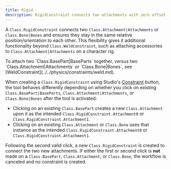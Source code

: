 ```yaml
---
title: Rigid
description: RigidConstraint connects two attachments with zero offset.
---
```


A `Class.RigidConstraint` connects two `Class.Attachment|Attachments` or `Class.Bone|Bones` and ensures they stay in the same relative position/orientation to each other. This flexibility gives it additional functionality beyond `Class.WeldConstraint`, such as attaching accessories to `Class.Attachment|Attachments` on a character rig.

<Alert severity="info">
To attach two `Class.BasePart|BaseParts` together, versus two `Class.Attachment|Attachments` or `Class.Bone|Bones`, see [WeldConstraint](../../physics/constraints/weld.md).
</Alert>

When creating a `Class.RigidConstraint` using Studio's [Constraint](../mechanical-constraints.md#create-constraints) button, the tool behaves differently depending on whether you click on existing `Class.BasePart|BaseParts`, `Class.Attachment|Attachments`, or `Class.Bone|Bones` after the tool is activated:

- Clicking on an existing `Class.BasePart` creates a new `Class.Attachment` upon it as the intended `Class.RigidConstraint.Attachment0` or `Class.RigidConstraint.Attachment1`.
- Clicking on an existing `Class.Attachment` or `Class.Bone` uses that instance as the intended `Class.RigidConstraint.Attachment0` or `Class.RigidConstraint.Attachment1`.

Following the second valid click, a new `Class.RigidConstraint` is created to connect the two new attachments. If either the first or second click is **not** made on a `Class.BasePart`, `Class.Attachment`, or `Class.Bone`, the workflow is canceled and no constraint is created.
